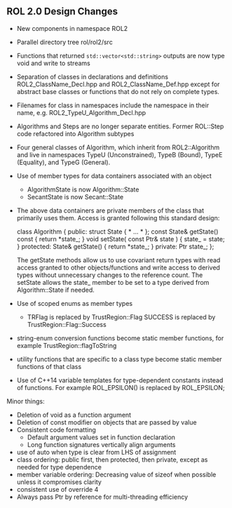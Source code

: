ROL 2.0 Design Changes
----------------------

  - New components in namespace ROL2

  - Parallel directory tree rol/rol2/src

  - Functions that returned `std::vector<std::string>` outputs are now type void and
    write to streams

  - Separation of classes in declarations and definitions 
    ROL2_ClassName_Decl.hpp and ROL2_ClassName_Def.hpp except for abstract base 
    classes or functions that do not rely on complete types.

  - Filenames for class in namespaces include the namespace in their name, e.g.
    ROL2_TypeU_Algorithm_Decl.hpp

  - Algorithms and Steps are no longer separate entities. Former ROL::Step code 
    refactored into Algorithm subtypes

  - Four general classes of Algorithm, which inherit from ROL2::Algorithm
    and live in namespaces TypeU (Unconstrained), TypeB (Bound), TypeE (Equality), 
    and TypeG (General). 

  - Use of member types for data containers associated with an object
    - AlgorithmState is now Algorithm::State
    - SecantState is now Secant::State
  
  - The above data containers are private members of the class that 
    primarily uses them. Access is granted following this standard design:

    class Algorithm {
    public:
      struct State { \* ... *  };
      const State& getState() const { return *state_; }
      void setState( const Ptr<State>& state ) { state_ = state; }
    protected:
      State& getState() { return *state_; }
    private:
      Ptr<State> state_;
    };

    The getState methods allow us to use covariant return types with read access
    granted to other objects/functions and write access to derived types without unnecessary
    changes to the reference count. The setState allows the state_ member to be 
    set to a type derived from Algorithm::State if needed. 
    
  - Use of scoped enums as member types
    - TRFlag is replaced by TrustRegion::Flag
      SUCCESS is replaced by TrustRegion::Flag::Success

  - string-enum conversion functions become static member functions,
    for example TrustRegion::flagToString

  - utility functions that are specific to a class type become static member functions
    of that class

  - Use of C++14 variable templates for type-dependent constants instead of functions.
    For example ROL_EPSILON<Real>() is replaced by ROL_EPSILON<Real>;

  Minor things:
  - Deletion of void as a function argument
  - Deletion of const modifier on objects that are passed by value
  - Consistent code formatting
    - Default argument values set in function declaration
    - Long function signatures vertically align arguments  
  - use of auto when type is clear from LHS of assignment
  - class ordering: public first, then protected, then private, except as needed
    for type dependence
  - member variable ordering: Decreasing value of sizeof when possible unless it
    compromises clarity
  - consistent use of override 4
  - Always pass Ptr by reference for multi-threading efficiency
  
    
